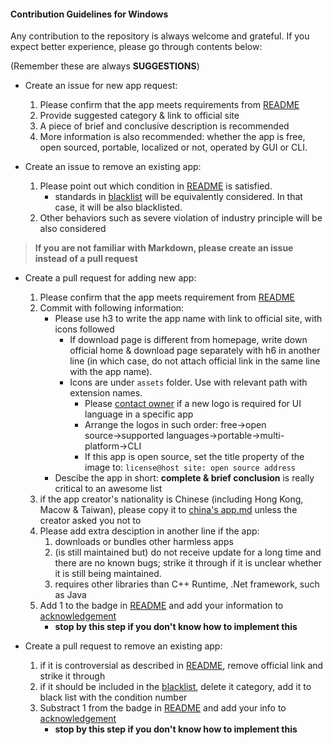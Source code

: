 #### Contribution Guidelines for Windows

Any contribution to the repository is always welcome and grateful. If you expect better experience, please go through contents below:

(Remember these are always **SUGGESTIONS**)

* Create an issue for new app request:
    1. Please confirm that the app meets requirements from [README](https://github.com/AmazingApps/Amazing-Windows-Apps/blob/master/README.md)
    2. Provide suggested category & link to official site
    3. A piece of brief and conclusive description is recommended
    4. More information is also recommended: whether the app is free, open sourced, portable, localized or not, operated by GUI or CLI.

* Create an issue to remove an existing app:
    1. Please point out which condition in [README](https://github.com/AmazingApps/Amazing-Windows-Apps/blob/master/README.md) is satisfied.
        * standards in [blacklist](https://github.com/AmazingApps/Amazing-Windows-Apps/blob/master/blacklist.md) will be equivalently considered. In that case, it will be also blacklisted.
    2. Other behaviors such as severe violation of industry principle will be also considered

>**If you are not familiar with Markdown, please create an issue instead of a pull request**

* Create a pull request for adding new app:
    1. Please confirm that the app meets requirement from [README](https://github.com/AmazingApps/Amazing-Windows-Apps/blob/master/README.md)
    2. Commit with following information:
        * Please use h3 to write the app name with link to official site, with icons followed
            * If download page is different from homepage, write down official home & download page separately with h6 in another line (in which case, do not attach official link in the same line with the app name).
            * Icons are under `assets` folder. Use with relevant path with extension names.
                * Please [contact owner](https://t.me/Engorgio) if a new logo is required for UI language in a specific app
                * Arrange the logos in such order: free→open source→supported languages→portable→multi-platform→CLI
                * If this app is open source, set the title property of the image to: `license@host site: open source address`
        * Descibe the app in short: **complete & brief conclusion** is really critical to an awesome list
    3. if the app creator's nationality is Chinese (including Hong Kong, Macow & Taiwan), please copy it to [china's app.md](https://github.com/AmazingApps/Amazing-Windows-Apps/blob/master/china-apps.md) unless the creator asked you not to
    4. Please add extra desciption in another line if the app: 
        1. downloads or bundles other harmless apps
        2. (is still maintained but) do not receive update for a long time and there are no known bugs; strike it through if it is unclear whether it is still being maintained.
        3. requires other libraries than C++ Runtime, .Net framework, such as Java
    5. Add 1 to the badge in [README](https://github.com/AmazingApps/Amazing-Windows-Apps/blob/master/README.md) and add your information to [acknowledgement](https://github.com/AmazingApps/Amazing-Windows-Apps/blob/master/acknowledgement.md)
        * **stop by this step if you don't know how to implement this**

* Create a pull request to remove an existing app:
    1. if it is controversial as described in [README](https://github.com/AmazingApps/Amazing-Windows-Apps/blob/master/README.md), remove official link and strike it through
    2. if it should be included in the [blacklist](https://github.com/AmazingApps/Amazing-Windows-Apps/blob/master/blacklist.md), delete it category, add it to black list with the condition number
    3. Substract 1 from the badge in [README](https://github.com/AmazingApps/Amazing-Windows-Apps/blob/master/README.md) and add your info to [acknowledgement](https://github.com/AmazingApps/Amazing-Windows-Apps/blob/master/acknowledgement.md)
        * **stop by this step if you don't know how to implement this**
